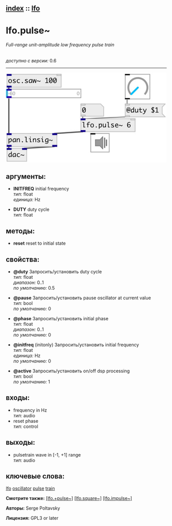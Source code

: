 [index](index.html) :: [lfo](category_lfo.html)
---

# lfo.pulse~

###### Full-range unit-amplitude low frequency pulse train

*доступно с версии:* 0.6

---




[![example](../examples/img/lfo.pulse~.jpg)](../examples/pd/lfo.pulse~.pd)



## аргументы:

* **INITFREQ**
initial frequency<br>
_тип:_ float<br>
_единица:_ Hz<br>

* **DUTY**
duty cycle<br>
_тип:_ float<br>



## методы:

* **reset**
reset to initial state<br>




## свойства:

* **@duty** 
Запросить/установить duty cycle<br>
_тип:_ float<br>
_диапазон:_ 0..1<br>
_по умолчанию:_ 0.5<br>

* **@pause** 
Запросить/установить pause oscillator at current value<br>
_тип:_ bool<br>
_по умолчанию:_ 0<br>

* **@phase** 
Запросить/установить initial phase<br>
_тип:_ float<br>
_диапазон:_ 0..1<br>
_по умолчанию:_ 0<br>

* **@initfreq** (initonly)
Запросить/установить initial frequency<br>
_тип:_ float<br>
_единица:_ Hz<br>
_по умолчанию:_ 0<br>

* **@active** 
Запросить/установить on/off dsp processing<br>
_тип:_ bool<br>
_по умолчанию:_ 1<br>



## входы:

* frequency in Hz<br>
_тип:_ audio
* reset phase<br>
_тип:_ control



## выходы:

* pulsetrain wave in [-1, +1] range<br>
_тип:_ audio



## ключевые слова:

[lfo](keywords/lfo.html)
[oscillator](keywords/oscillator.html)
[pulse](keywords/pulse.html)
[train](keywords/train.html)



**Смотрите также:**
[\[lfo.+pulse~\]](lfo.%2Bpulse~.html)
[\[lfo.square~\]](lfo.square~.html)
[\[lfo.impulse~\]](lfo.impulse~.html)




**Авторы:** Serge Poltavsky




**Лицензия:** GPL3 or later





